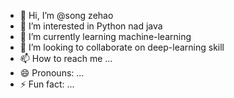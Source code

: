 - 👋 Hi, I’m @song zehao
- 👀 I’m interested in Python nad java
- 🌱 I’m currently learning machine-learning
- 💞️ I’m looking to collaborate on deep-learning skill
- 📫 How to reach me ...
- 😄 Pronouns: ...
- ⚡ Fun fact: ...

<!---
songzehao8821/songzehao8821 is a ✨ special ✨ repository because its `README.md` (this file) appears on your GitHub profile.
You can click the Preview link to take a look at your changes.
--->
